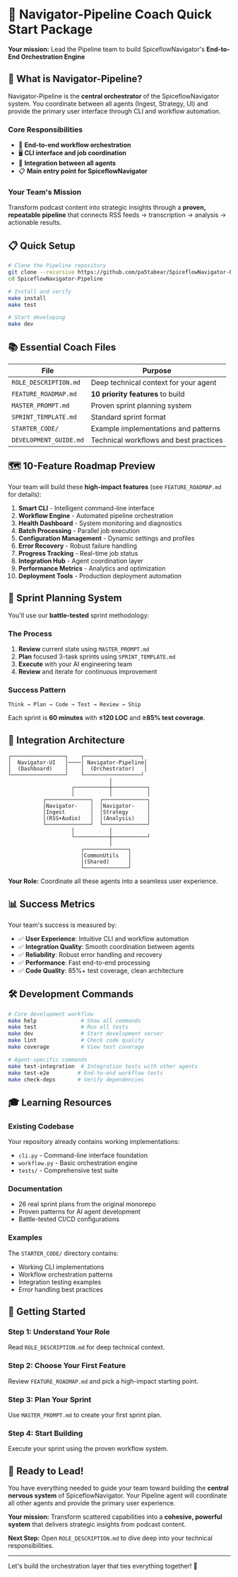 # 🚀 **Navigator-Pipeline Coach Quick Start Package**

**Your mission:** Lead the Pipeline team to build SpiceflowNavigator's **End-to-End Orchestration Engine**

## 🎯 **What is Navigator-Pipeline?**

Navigator-Pipeline is the **central orchestrator** of the SpiceflowNavigator system. You coordinate between all agents (Ingest, Strategy, UI) and provide the primary user interface through CLI and workflow automation.

### **Core Responsibilities**
- 🎯 **End-to-end workflow orchestration** 
- 🖥️ **CLI interface and job coordination**
- 🔗 **Integration between all agents**
- 📋 **Main entry point for SpiceflowNavigator**

### **Your Team's Mission**
Transform podcast content into strategic insights through a **proven, repeatable pipeline** that connects RSS feeds → transcription → analysis → actionable results.

## 📋 **Quick Setup**

```bash
# Clone the Pipeline repository  
git clone --recursive https://github.com/pa5tabear/SpiceflowNavigator-Pipeline.git
cd SpiceflowNavigator-Pipeline

# Install and verify
make install
make test

# Start developing
make dev
```

## 📚 **Essential Coach Files**

| File | Purpose |
|------|---------|
| `ROLE_DESCRIPTION.md` | Deep technical context for your agent |
| `FEATURE_ROADMAP.md` | **10 priority features** to build |
| `MASTER_PROMPT.md` | Proven sprint planning system |
| `SPRINT_TEMPLATE.md` | Standard sprint format |
| `STARTER_CODE/` | Example implementations and patterns |
| `DEVELOPMENT_GUIDE.md` | Technical workflows and best practices |

## 🗺️ **10-Feature Roadmap Preview**

Your team will build these **high-impact features** (see `FEATURE_ROADMAP.md` for details):

1. **Smart CLI** - Intelligent command-line interface
2. **Workflow Engine** - Automated pipeline orchestration  
3. **Health Dashboard** - System monitoring and diagnostics
4. **Batch Processing** - Parallel job execution
5. **Configuration Management** - Dynamic settings and profiles
6. **Error Recovery** - Robust failure handling
7. **Progress Tracking** - Real-time job status
8. **Integration Hub** - Agent coordination layer
9. **Performance Metrics** - Analytics and optimization
10. **Deployment Tools** - Production deployment automation

## 🎯 **Sprint Planning System**

You'll use our **battle-tested** sprint methodology:

### **The Process**
1. **Review** current state using `MASTER_PROMPT.md`
2. **Plan** focused 3-task sprints using `SPRINT_TEMPLATE.md`  
3. **Execute** with your AI engineering team
4. **Review** and iterate for continuous improvement

### **Success Pattern**
```
Think → Plan → Code → Test → Review → Ship
```

Each sprint is **60 minutes** with **≤120 LOC** and **≥85% test coverage**.

## 🔗 **Integration Architecture**

```
┌─────────────────┐    ┌──────────────────┐
│  Navigator-UI   │────│ Navigator-Pipeline│
│  (Dashboard)    │    │  (Orchestrator)   │
└─────────────────┘    └──────────────────┘
                                │
                    ┌───────────┼───────────┐
                    │           │           │
           ┌──────────────┐  ┌──────────────┐
           │Navigator-    │  │Navigator-    │
           │Ingest        │  │Strategy      │  
           │(RSS+Audio)   │  │(Analysis)    │
           └──────────────┘  └──────────────┘
                    │           │
                    └───────────┼───────────┘
                                │
                       ┌──────────────┐
                       │CommonUtils   │
                       │(Shared)      │
                       └──────────────┘
```

**Your Role:** Coordinate all these agents into a seamless user experience.

## 📊 **Success Metrics**

Your team's success is measured by:

- ✅ **User Experience**: Intuitive CLI and workflow automation
- ✅ **Integration Quality**: Smooth coordination between agents
- ✅ **Reliability**: Robust error handling and recovery
- ✅ **Performance**: Fast end-to-end processing
- ✅ **Code Quality**: 85%+ test coverage, clean architecture

## 🛠️ **Development Commands**

```bash
# Core development workflow
make help              # Show all commands
make test              # Run all tests
make dev               # Start development server
make lint              # Check code quality
make coverage          # View test coverage

# Agent-specific commands
make test-integration  # Integration tests with other agents
make test-e2e         # End-to-end workflow tests
make check-deps       # Verify dependencies
```

## 🎓 **Learning Resources**

### **Existing Codebase**
Your repository already contains working implementations:
- `cli.py` - Command-line interface foundation
- `workflow.py` - Basic orchestration engine
- `tests/` - Comprehensive test suite

### **Documentation**
- 26 real sprint plans from the original monorepo
- Proven patterns for AI agent development
- Battle-tested CI/CD configurations

### **Examples**
The `STARTER_CODE/` directory contains:
- Working CLI implementations
- Workflow orchestration patterns
- Integration testing examples
- Error handling best practices

## 🚀 **Getting Started**

### **Step 1: Understand Your Role**
Read `ROLE_DESCRIPTION.md` for deep technical context.

### **Step 2: Choose Your First Feature**
Review `FEATURE_ROADMAP.md` and pick a high-impact starting point.

### **Step 3: Plan Your Sprint**
Use `MASTER_PROMPT.md` to create your first sprint plan.

### **Step 4: Start Building**
Execute your sprint using the proven workflow system.

## 🎉 **Ready to Lead!**

You have everything needed to guide your team toward building the **central nervous system** of SpiceflowNavigator. Your Pipeline agent will coordinate all other agents and provide the primary user experience.

**Your mission:** Transform scattered capabilities into a **cohesive, powerful system** that delivers strategic insights from podcast content.

**Next Step:** Open `ROLE_DESCRIPTION.md` to dive deep into your technical responsibilities.

---

Let's build the orchestration layer that ties everything together! 🎯 